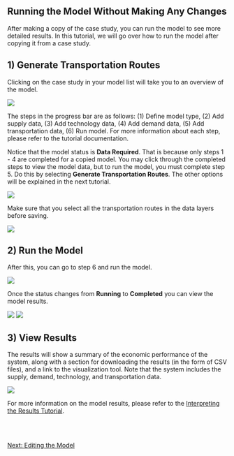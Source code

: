 <h2>Running the Model Without Making Any Changes</h2>

<p>
    After making a copy of the case study, you can run the model to see more detailed results. In this tutorial, we will go over how to run the model after copying it from a case study. 
</p>

<h2>1) Generate Transportation Routes</h2>

<p>
    Clicking on the case study in your model list will take you to an overview of the model. 
</p>

<img src="Pictures\Dashboard_tutorials\run_model\copied_model.png">

<p>
    The steps in the progress bar are as follows: (1) Define model type, (2) Add supply data, (3) Add technology data, (4) Add demand data, (5) Add transportation data, (6) Run model. For more information about each step, please refer to the tutorial documentation. 
</p>

<p>
    Notice that the model status is <b>Data Required</b>. That is because only steps 1 - 4 are completed for a copied model. You may click through the completed steps to view the model data, but to run the model, you must complete step 5. Do this by selecting <b>Generate Transportation Routes</b>. The other options will be explained in the next tutorial.
</p>

<img src="Pictures\Dashboard_tutorials\run_model\step5.png">

<br> 

<p>
    Make sure that you select all the transportation routes in the data layers before saving. 
</p>

<img src="Pictures\Dashboard_tutorials\run_model\transport_routes.png">

<h2>2) Run the Model</h2>

<p>
    After this, you can go to step 6 and run the model.
</p>

<img src="Pictures\Dashboard_tutorials\run_model\run.png">

<br>

<p>
    Once the status changes from <b>Running</b> to <b>Completed</b> you can view the model results. 
</p>

<img src="Pictures\Dashboard_tutorials\run_model\running.png">

<img src="Pictures\Dashboard_tutorials\run_model\progress_bar.png">

<h2>3) View Results</h2>

<p>
    The results will show a summary of the economic performance of the system, along with a section for downloading the results (in the form of CSV files), and a link to the visualization tool. Note that the system includes the supply, demand, technology, and transportation data. 
</p>

<img src="Pictures\Dashboard_tutorials\run_model\results.png">

<p>
    For more information on the model results, please refer to the 
<a href="/ADAM_Documentation/dashboard_results.html">Interpreting the Results Tutorial</a>.
</p>

<br>
<br>

<a href="/ADAM_Documentation/dashboard_edit_model.html">Next: Editing the Model</a>